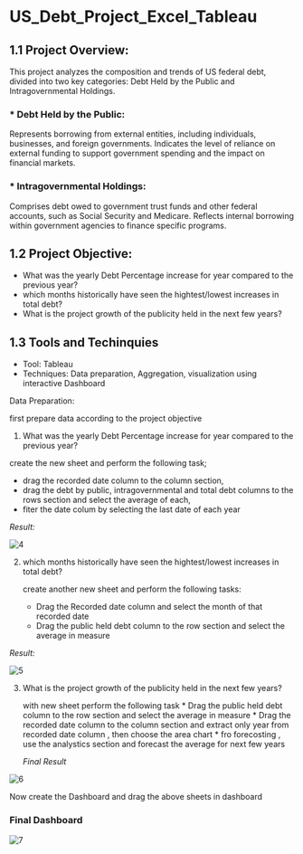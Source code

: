 # US_Debt_Project_Excel_Tableau

## 1.1 Project Overview:

This project analyzes the composition and trends of US federal debt, divided into two key categories: Debt Held by the Public and Intragovernmental Holdings.

### * Debt Held by the Public:

Represents borrowing from external entities, including individuals, businesses, and foreign governments.
Indicates the level of reliance on external funding to support government spending and the impact on financial markets.

### * Intragovernmental Holdings:
Comprises debt owed to government trust funds and other federal accounts, such as Social Security and Medicare.
Reflects internal borrowing within government agencies to finance specific programs.

## 1.2 Project Objective:
   * What was the yearly Debt Percentage increase for year compared to the previous year?
   * which months historically have seen the hightest/lowest increases in total debt?
   * What is the project growth of the publicity held in the next few years?

## 1.3 Tools and Techinquies

   * Tool: Tableau
   * Techniques: Data preparation, Aggregation, visualization using interactive Dashboard

Data Preparation:

first prepare data according to the project objective

1) What was the yearly Debt Percentage increase for year compared to the previous year?

  create the new sheet and perform the following task;
  
  * drag the recorded date column to the column section,
  * drag the debt by public, intragovernmental and total debt columns to the rows 
    section and select the average of each,
  * fiter the date colum by selecting the last date of each year

*Result:*
  
  ![4](https://github.com/user-attachments/assets/c098a302-19a4-4abe-91a2-57dd4106af9e)


2) which months historically have seen the hightest/lowest increases in total debt?
 
     create another new sheet and perform the following tasks:
     * Drag the Recorded date column and select the month of that recorded date
     * Drag the public held debt column to the row section and select the average 
       in measure


*Result:*
       
![5](https://github.com/user-attachments/assets/23e7f2bd-e38a-487f-b7de-4270b40fe937)


 3)  What is the project growth of the publicity held in the next few years?

       with new sheet perform the following task
    * Drag the public held debt column to the row section and select the average in measure
    * Drag the recorded date column to the column section and extract only year from recorded date column , then choose the area chart
    * fro forecosting , use the analystics section and forecast the average for next few years

     *Final Result*
    
  ![6](https://github.com/user-attachments/assets/4bc18db3-f352-4364-a61d-a48bfe0afe40)


Now create the Dashboard and drag the above sheets in dashboard

### Final Dashboard

![7](https://github.com/user-attachments/assets/030d62b4-8ef6-466b-8a7e-7b316c46a944)







  
